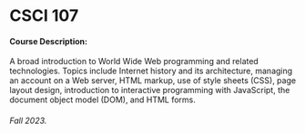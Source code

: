 # CSCI 107

#### Course Description: 
A broad introduction to World Wide Web programming and related technologies. Topics include Internet history and its architecture, managing an account on a Web server, HTML markup, use of style sheets (CSS), page layout design, introduction to interactive programming with JavaScript, the document object model (DOM), and HTML forms.

#### 

###### Fall 2023. 
